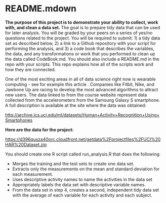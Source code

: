 <h1> README.mdown </h1>


<strong> The purpose of this project is to demonstrate your ability to collect, work with, and clean a data set. </strong> The goal is to prepare tidy data that can be used for later analysis. You will be graded by your peers on a series of yes/no questions related to the project. You will be required to submit: 1) a tidy data set as described below, 2) a link to a Github repository with your script for performing the analysis, and 3) a code book that describes the variables, the data, and any transformations or work that you performed to clean up the data called CodeBook.md. You should also include a README.md in the repo with your scripts. This repo explains how all of the scripts work and how they are connected.

One of the most exciting areas in all of data science right now is wearable computing - see for example this article . Companies like Fitbit, Nike, and Jawbone Up are racing to develop the most advanced algorithms to attract new users. The data linked to from the course website represent data collected from the accelerometers from the Samsung Galaxy S smartphone. A full description is available at the site where the data was obtained:

http://archive.ics.uci.edu/ml/datasets/Human+Activity+Recognition+Using+Smartphones

<strong> Here are the data for the project: </strong>

https://d396qusza40orc.cloudfront.net/getdata%2Fprojectfiles%2FUCI%20HAR%20Dataset.zip

 You should create one R script called run_analysis.R that does the following: 
<ul>
   <li>Merges the training and the test sets to create one data set. </li>
   <li>Extracts only the measurements on the mean and standard deviation for each measurement. </li>
   <li>Uses descriptive activity names to name the activities in the data set </li>
   <li>Appropriately labels the data set with descriptive variable names. </li>
   <li>From the data set in step 4, creates a second, independent tidy data set with the average of each variable for each activity and each subject. </li>
